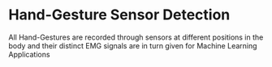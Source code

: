 # Hand-Gesture Sensor Detection
 All Hand-Gestures are recorded through sensors at different positions in the body and their distinct EMG signals are in turn given for Machine Learning Applications

